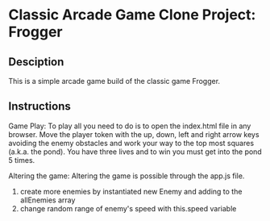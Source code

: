 # Classic Arcade Game Clone Project: Frogger

## Desciption

This is a simple arcade game build of the classic game Frogger.

## Instructions

Game Play:
To play all you need to do is to open the index.html file in any browser.
Move the player token with the up, down, left and right arrow keys avoiding the enemy obstacles and work your way to the top most squares (a.k.a. the pond). You have three lives and to win you must get into the pond 5 times.

Altering the game:
Altering the game is possible through the app.js file.
1) create more enemies by instantiated new Enemy and adding to the allEnemies array
2) change random range of enemy's speed with this.speed variable
